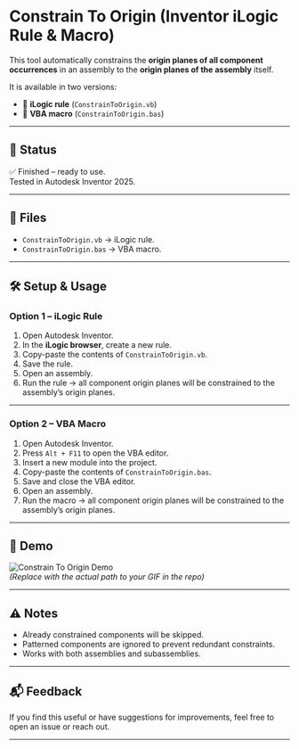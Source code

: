 # Constrain To Origin (Inventor iLogic Rule & Macro)

This tool automatically constrains the **origin planes of all component occurrences** in an assembly to the **origin planes of the assembly** itself.  

It is available in two versions:
- 📌 **iLogic rule** (`ConstrainToOrigin.vb`)  
- 📌 **VBA macro** (`ConstrainToOrigin.bas`)  

---

## 🚦 Status
✅ Finished – ready to use.  
Tested in Autodesk Inventor 2025.  

---

## 📂 Files
- `ConstrainToOrigin.vb` → iLogic rule.  
- `ConstrainToOrigin.bas` → VBA macro.  

---

## 🛠️ Setup & Usage

### Option 1 – iLogic Rule
1. Open Autodesk Inventor.  
2. In the **iLogic browser**, create a new rule.  
3. Copy-paste the contents of `ConstrainToOrigin.vb`.  
4. Save the rule.  
5. Open an assembly.  
6. Run the rule → all component origin planes will be constrained to the assembly’s origin planes.  

---

### Option 2 – VBA Macro
1. Open Autodesk Inventor.  
2. Press `Alt + F11` to open the VBA editor.  
3. Insert a new module into the project.  
4. Copy-paste the contents of `ConstrainToOrigin.bas`.  
5. Save and close the VBA editor.  
6. Open an assembly.  
7. Run the macro → all component origin planes will be constrained to the assembly’s origin planes.  

---

## 🎥 Demo
![Constrain To Origin Demo]()  
*(Replace with the actual path to your GIF in the repo)*  

---

## ⚠️ Notes
- Already constrained components will be skipped.  
- Patterned components are ignored to prevent redundant constraints.  
- Works with both assemblies and subassemblies.  

---

## 📬 Feedback
If you find this useful or have suggestions for improvements, feel free to open an issue or reach out.  

---
